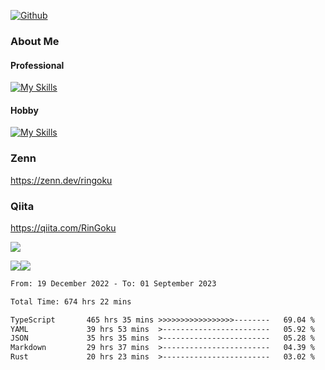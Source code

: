 [![Github](https://img.shields.io/github/followers/skyt-a?label=Follow&style=social)](https://github.com/skyt-a)

### About Me
#### Professional
[![My Skills](https://skillicons.dev/icons?i=react,ts,js,nodejs,java,graphql,firebase,githubactions&theme=light)](https://skillicons.dev)
#### Hobby
[![My Skills](https://skillicons.dev/icons?i=unity,rust,py&theme=light)](https://skillicons.dev)

### Zenn
https://zenn.dev/ringoku
### Qiita
https://qiita.com/RinGoku


![](https://github-profile-summary-cards.vercel.app/api/cards/profile-details?username=skyt-a&theme=default)

![](https://github-profile-summary-cards.vercel.app/api/cards/repos-per-language?username=skyt-a&theme=default)![](https://github-profile-summary-cards.vercel.app/api/cards/stats?username=RinGoku&theme=default)

<!--START_SECTION:waka-->

```txt
From: 19 December 2022 - To: 01 September 2023

Total Time: 674 hrs 22 mins

TypeScript       465 hrs 35 mins >>>>>>>>>>>>>>>>>--------   69.04 %
YAML             39 hrs 53 mins  >------------------------   05.92 %
JSON             35 hrs 35 mins  >------------------------   05.28 %
Markdown         29 hrs 37 mins  >------------------------   04.39 %
Rust             20 hrs 23 mins  >------------------------   03.02 %
```

<!--END_SECTION:waka-->
